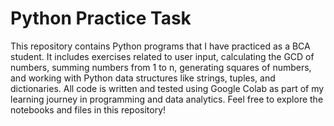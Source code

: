 # Python Practice Task

This repository contains Python programs that I have practiced as a BCA student. 
It includes exercises related to user input, calculating the GCD of numbers, summing numbers from 1 to n, generating squares of numbers, and working with Python data structures like 
strings, tuples, and dictionaries. 
All code is written and tested using Google Colab as part of my learning journey in programming and data analytics.
Feel free to explore the notebooks and files in this repository!
